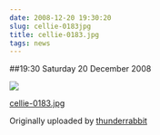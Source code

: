 ```yaml
---
date: 2008-12-20 19:30:20
slug: cellie-0183jpg
title: cellie-0183.jpg
tags: news
---
```


##19:30 Saturday 20 December 2008





[![](http://farm4.static.flickr.com/3253/3121726121_08c8049284.jpg)](http://www.flickr.com/photos/thunderrabbit/3121726121/)
  


[cellie-0183.jpg](http://www.flickr.com/photos/thunderrabbit/3121726121/)
  

Originally uploaded by [thunderrabbit](http://www.flickr.com/people/thunderrabbit/)





  

